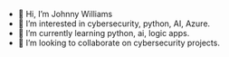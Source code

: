 - 👋 Hi, I’m Johnny Williams
- 👀 I’m interested in cybersecurity, python, AI, Azure.
- 🌱 I’m currently learning python, ai, logic apps.
- 💞️ I’m looking to collaborate on cybersecurity projects.


<!---
JohnnyWilliams827/JohnnyWilliams827 is a ✨ special ✨ repository because its `README.md` (this file) appears on your GitHub profile.
You can click the Preview link to take a look at your changes.
--->
